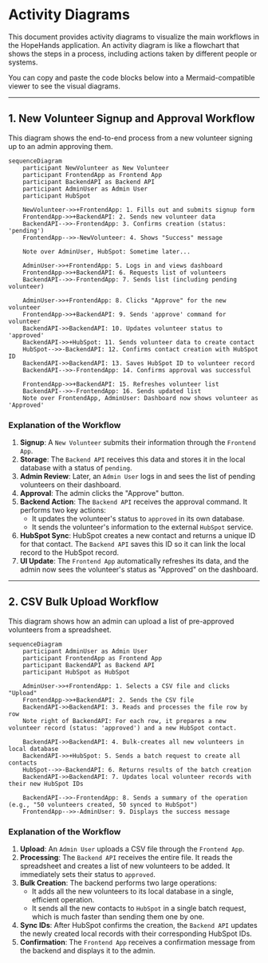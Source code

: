 # Activity Diagrams

This document provides activity diagrams to visualize the main workflows in the HopeHands application. An activity diagram is like a flowchart that shows the steps in a process, including actions taken by different people or systems.

You can copy and paste the code blocks below into a Mermaid-compatible viewer to see the visual diagrams.

---

## 1. New Volunteer Signup and Approval Workflow

This diagram shows the end-to-end process from a new volunteer signing up to an admin approving them.

```mermaid
sequenceDiagram
    participant NewVolunteer as New Volunteer
    participant FrontendApp as Frontend App
    participant BackendAPI as Backend API
    participant AdminUser as Admin User
    participant HubSpot

    NewVolunteer->>+FrontendApp: 1. Fills out and submits signup form
    FrontendApp->>+BackendAPI: 2. Sends new volunteer data
    BackendAPI-->>-FrontendApp: 3. Confirms creation (status: 'pending')
    FrontendApp-->>-NewVolunteer: 4. Shows "Success" message

    Note over AdminUser, HubSpot: Sometime later...

    AdminUser->>+FrontendApp: 5. Logs in and views dashboard
    FrontendApp->>+BackendAPI: 6. Requests list of volunteers
    BackendAPI-->>-FrontendApp: 7. Sends list (including pending volunteer)

    AdminUser->>+FrontendApp: 8. Clicks "Approve" for the new volunteer
    FrontendApp->>+BackendAPI: 9. Sends 'approve' command for volunteer
    BackendAPI->>BackendAPI: 10. Updates volunteer status to 'approved'
    BackendAPI->>+HubSpot: 11. Sends volunteer data to create contact
    HubSpot-->>-BackendAPI: 12. Confirms contact creation with HubSpot ID
    BackendAPI->>BackendAPI: 13. Saves HubSpot ID to volunteer record
    BackendAPI-->>-FrontendApp: 14. Confirms approval was successful

    FrontendApp->>+BackendAPI: 15. Refreshes volunteer list
    BackendAPI-->>-FrontendApp: 16. Sends updated list
    Note over FrontendApp, AdminUser: Dashboard now shows volunteer as 'Approved'
```

### Explanation of the Workflow

1.  **Signup**: A `New Volunteer` submits their information through the `Frontend App`.
2.  **Storage**: The `Backend API` receives this data and stores it in the local database with a status of `pending`.
3.  **Admin Review**: Later, an `Admin User` logs in and sees the list of pending volunteers on their dashboard.
4.  **Approval**: The admin clicks the "Approve" button.
5.  **Backend Action**: The `Backend API` receives the approval command. It performs two key actions:
    *   It updates the volunteer's status to `approved` in its own database.
    *   It sends the volunteer's information to the external `HubSpot` service.
6.  **HubSpot Sync**: HubSpot creates a new contact and returns a unique ID for that contact. The `Backend API` saves this ID so it can link the local record to the HubSpot record.
7.  **UI Update**: The `Frontend App` automatically refreshes its data, and the admin now sees the volunteer's status as "Approved" on the dashboard.

---

## 2. CSV Bulk Upload Workflow

This diagram shows how an admin can upload a list of pre-approved volunteers from a spreadsheet.

```mermaid
sequenceDiagram
    participant AdminUser as Admin User
    participant FrontendApp as Frontend App
    participant BackendAPI as Backend API
    participant HubSpot as HubSpot

    AdminUser->>+FrontendApp: 1. Selects a CSV file and clicks "Upload"
    FrontendApp->>+BackendAPI: 2. Sends the CSV file
    BackendAPI->>BackendAPI: 3. Reads and processes the file row by row
    Note right of BackendAPI: For each row, it prepares a new volunteer record (status: 'approved') and a new HubSpot contact.

    BackendAPI->>BackendAPI: 4. Bulk-creates all new volunteers in local database
    BackendAPI->>+HubSpot: 5. Sends a batch request to create all contacts
    HubSpot-->>-BackendAPI: 6. Returns results of the batch creation
    BackendAPI->>BackendAPI: 7. Updates local volunteer records with their new HubSpot IDs

    BackendAPI-->>-FrontendApp: 8. Sends a summary of the operation (e.g., "50 volunteers created, 50 synced to HubSpot")
    FrontendApp-->>-AdminUser: 9. Displays the success message
```

### Explanation of the Workflow

1.  **Upload**: An `Admin User` uploads a CSV file through the `Frontend App`.
2.  **Processing**: The `Backend API` receives the entire file. It reads the spreadsheet and creates a list of new volunteers to be added. It immediately sets their status to `approved`.
3.  **Bulk Creation**: The backend performs two large operations:
    *   It adds all the new volunteers to its local database in a single, efficient operation.
    *   It sends all the new contacts to `HubSpot` in a single batch request, which is much faster than sending them one by one.
4.  **Sync IDs**: After HubSpot confirms the creation, the `Backend API` updates the newly created local records with their corresponding HubSpot IDs.
5.  **Confirmation**: The `Frontend App` receives a confirmation message from the backend and displays it to the admin.
